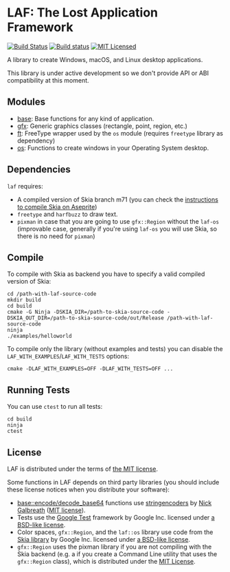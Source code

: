 # LAF: The Lost Application Framework

[![Build Status](https://travis-ci.org/aseprite/laf.svg)](https://travis-ci.org/aseprite/laf)
[![Build status](https://ci.appveyor.com/api/projects/status/3hqecxtkobx2gofo?svg=true)](https://ci.appveyor.com/project/dacap/laf)
[![MIT Licensed](https://img.shields.io/badge/license-MIT-blue.svg)](LICENSE.txt)

A library to create Windows, macOS, and Linux desktop applications.

This library is under active development so we don't provide API or
ABI compatibility at this moment.

## Modules

* [base](base): Base functions for any kind of application.
* [gfx](gfx): Generic graphics classes (rectangle, point, region, etc.)
* [ft](ft): FreeType wrapper used by the `os` module (requires `freetype` library as dependency)
* [os](os): Functions to create windows in your Operating System desktop.

## Dependencies

`laf` requires:

* A compiled version of Skia branch m71 (you can check the
  [instructions to compile Skia on Aseprite](https://github.com/aseprite/aseprite/blob/master/INSTALL.md#building-skia-dependency))
* `freetype` and `harfbuzz` to draw text.
* `pixman` in case that you are going to use `gfx::Region` without the
  `laf-os` (improvable case, generally if you're using `laf-os` you
  will use Skia, so there is no need for `pixman`)

## Compile

To compile with Skia as backend you have to specify a valid compiled version of Skia:

```
cd /path-with-laf-source-code
mkdir build
cd build
cmake -G Ninja -DSKIA_DIR=/path-to-skia-source-code -DSKIA_OUT_DIR=/path-to-skia-source-code/out/Release /path-with-laf-source-code
ninja
./examples/helloworld
```

To compile only the library (without examples and tests) you can
disable the `LAF_WITH_EXAMPLES`/`LAF_WITH_TESTS` options:

```
cmake -DLAF_WITH_EXAMPLES=OFF -DLAF_WITH_TESTS=OFF ...
```

## Running Tests

You can use `ctest` to run all tests:

```
cd build
ninja
ctest
```

## License

LAF is distributed under the terms of [the MIT license](LICENSE.txt).

Some functions in LAF depends on third party libraries (you should
include these license notices when you distribute your software):

* [base::encode/decode_base64](base/base64.cpp) functions use
  [stringencoders](https://github.com/client9/stringencoders) by
  [Nick Galbreath](https://github.com/client9)
  ([MIT license](https://github.com/aseprite/stringencoders/blob/master/LICENSE)).
* Tests use the [Google Test](https://github.com/aseprite/googletest/tree/master/googletest)
  framework by Google Inc. licensed under
  [a BSD-like license](https://github.com/aseprite/googletest/blob/master/googletest/LICENSE).
* Color spaces, `gfx::Region`, and the `laf::os` library use code from
  the [Skia library](https://skia.org) by Google Inc. licensed under
  [a BSD-like license](https://github.com/aseprite/skia/blob/master/LICENSE).
* `gfx::Region` uses the pixman library if you are not compiling with
  the Skia backend (e.g. a if you create a Command Line utility that
  uses the `gfx::Region` class), which is distributed under the [MIT
  License](https://cgit.freedesktop.org/pixman/tree/COPYING).
